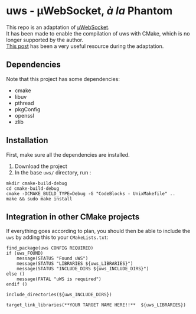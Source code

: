 # uws  -  µWebSocket, *à la* Phantom

This repo is an adaptation of [µWebSocket](https://github.com/uNetworking/uWebSockets).  
It has been made to enable the compilation of uws with CMake, which is no longer supported by the author.  
[This post](https://pabloariasal.github.io/2018/02/19/its-time-to-do-cmake-right/) has been a very useful resource during the adaptation.  

## Dependencies  

Note that this project has some dependencies:  
  * cmake    
  * libuv  
  * pthread  
  * pkgConfig  
  * openssl  
  * zlib  


## Installation  

First, make sure all the dependencies are installed.  
1. Download the project  
2. In the base `uws/` directory, run :    
```
mkdir cmake-build-debug  
cd cmake-build-debug  
cmake -DCMAKE_BUILD_TYPE=Debug -G "CodeBlocks - UnixMakefile" ..  
make && sudo make install  
```  

## Integration in other CMake projects
If everything goes according to plan, you should then be able to include the `uws` by adding this to your `CMakeLists.txt`:  
```
find_package(uws CONFIG REQUIRED)
if (uws_FOUND)
    message(STATUS "Found uWS")
    message(STATUS "LIBRARIES ${uws_LIBRARIES}")
    message(STATUS "INCLUDE_DIRS ${uws_INCLUDE_DIRS}")
else ()
    message(FATAL "uWS is required")
endif ()

include_directories(${uws_INCLUDE_DIRS})

target_link_libraries(**YOUR TARGET NAME HERE!!**  ${uws_LIBRARIES})

```

